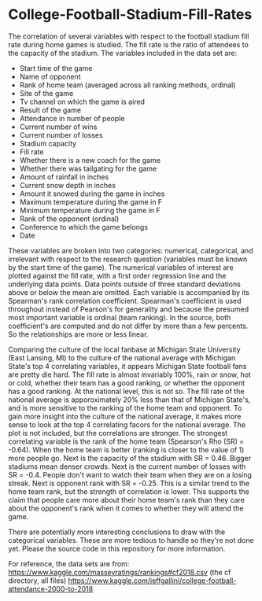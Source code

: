 # College-Football-Stadium-Fill-Rates

The correlation of several variables with respect to the football stadium fill rate during home games is studied. The fill rate is the ratio of attendees to the capacity of the stadium. The variables included in the data set are:

- Start time of the game
- Name of opponent
- Rank of home team (averaged across all ranking methods, ordinal)
- Site of the game
- Tv channel on which the game is aired
- Result of the game
- Attendance in number of people
- Current number of wins
- Current number of losses
- Stadium capacity
- Fill rate
- Whether there is a new coach for the game
- Whether there was tailgating for the game
- Amount of rainfall in inches
- Current snow depth in inches
- Amount it snowed during the game in inches
- Maximum temperature during the game in F
- Minimum temperature during the game in F
- Rank of the opponent (ordinal)
- Conference to which the game belongs
- Date 

These variables are broken into two categories: numerical, categorical, and irrelevant with respect to the research question (variables must be known by the start time of the game). The numerical variables of interest are plotted against the fill rate, with a first order regression line and the underlying data points. Data points outside of three standard deviations above or below the mean are omitted. Each variable is accompanied by its Spearman's rank correlation coefficient. Spearman's coefficient is used throughout instead of Pearson's for generality and because the presumed most important variable is ordinal (team ranking). In the source, both coefficient's are computed and do not differ by more than a few percents. So the relationships are more or less linear.

Comparing the culture of the local fanbase at Michigan State University (East Lansing, MI) to the culture of the national average with Michigan State's top 4 correlating variables, it appears Michigan State football fans are pretty die hard. The fill rate is almost invariably 100%, rain or snow, hot or cold, whether their team has a good ranking, or whether the opponent has a good ranking. At the national level, this is not so. The fill rate of the national average is apporoximately 20% less than that of Michigan State's, and is more sensitive to the ranking of the home team and opponent. To gain more insight into the culture of the national average, it makes more sense to look at the top 4 correlating facors for the national average. The plot is not included, but the correlations are stronger. The strongest correlating variable is the rank of the home team (Spearson's Rho (SR) = -0.64). When the home team is better (ranking is closer to the value of 1) more people go. Next is the capacity of the stadium with SR = 0.46. Bigger stadiums mean denser crowds. Next is the current number of losses with SR = -0.4. People don't want to watch their team when they are on a losing streak. Next is opponent rank with SR = -0.25. This is a similar trend to the home team rank, but the strength of correlation is lower. This supports the claim that people care more about their home team's rank than they care about the opponent's rank when it comes to whether they will attend the game.

There are potentially more interesting conclusions to draw with the categorical variables. These are more tedious to handle so they're not done yet. Please the source code in this repository for more information.

For reference, the data sets are from:
https://www.kaggle.com/masseyratings/rankings#cf2018.csv (the cf directory, all files)
https://www.kaggle.com/jeffgallini/college-football-attendance-2000-to-2018
